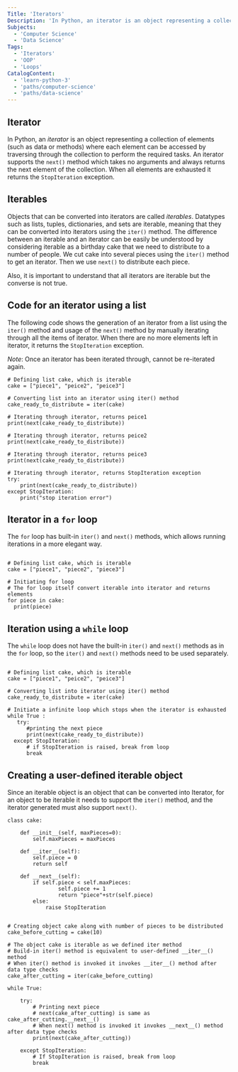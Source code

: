 ```yaml
---
Title: 'Iterators'
Description: 'In Python, an iterator is an object representing a collection of elements (such as data or methods) where each element can be accessed by traversing through it to perform the required tasks.'
Subjects:
  - 'Computer Science'
  - 'Data Science'
Tags:
  - 'Iterators'
  - 'OOP'
  - 'Loops'
CatalogContent:
  - 'learn-python-3'
  - 'paths/computer-science'
  - 'paths/data-science'
---
```


## Iterator

In Python, an *iterator* is an object representing a collection of elements (such as data or methods) where each element can be accessed by traversing through the collection to perform the required tasks. An iterator supports the `next()` method which takes no arguments and always returns the next element of the collection. When all elements are exhausted it returns the `StopIteration` exception.

## Iterables

Objects that can be converted into iterators are called *iterables*. Datatypes such as lists, tuples, dictionaries, and sets are iterable, meaning that they can be converted into iterators using the `iter()` method. The difference between an iterable and an iterator can be easily be understood by considering iterable as a birthday cake that we need to distribute to a number of people. We cut cake into several pieces using the `iter()` method to get an iterator. Then we use `next()` to distribute each piece.

Also, it is important to understand that all iterators are iterable but the converse is not true.

## Code for an iterator using a list

The following code shows the generation of  an iterator from a list using the `iter()` method  and usage of the `next()` method by manually iterating through all the items of iterator.  When there are no more elements left in iterator, it returns the `StopIteration` exception.

*Note*: Once an iterator has been iterated through, cannot be re-iterated again.

```codebyte/py
# Defining list cake, which is iterable
cake = ["piece1", "peice2", "peice3"] 

# Converting list into an iterator using iter() method
cake_ready_to_distribute = iter(cake)

# Iterating through iterator, returns peice1
print(next(cake_ready_to_distribute))

# Iterating through iterator, returns peice2
print(next(cake_ready_to_distribute))

# Iterating through iterator, returns peice3
print(next(cake_ready_to_distribute))

# Iterating through iterator, returns StopIteration exception
try:
    print(next(cake_ready_to_distribute))
except StopIteration:
    print("stop iteration error")
```
## Iterator in a `for` loop

The `for` loop has built-in `iter()` and `next()` methods, which allows running iterations in a more elegant way.

```codebyte/py

# Defining list cake, which is iterable
cake = ["piece1", "piece2", "piece3"] 

# Initiating for loop
# The for loop itself convert iterable into iterator and returns elements
for piece in cake:   
  print(piece)

```
## Iteration using a `while` loop

The `while` loop does not have the built-in `iter()` and `next()` methods as in the `for` loop, so the `iter()` and `next()` methods need to be used separately.

```codebyte/py

# Defining list cake, which is iterable
cake = ["piece1", "peice2", "peice3"] 

# Converting list into iterator using iter() method
cake_ready_to_distribute = iter(cake)

# Initiate a infinite loop which stops when the iterator is exhausted
while True :
   try:
      #printing the next piece
      print(next(cake_ready_to_distribute))
  except StopIteration:
      # if StopIteration is raised, break from loop
      break

```


## Creating a user-defined iterable object

Since an iterable object is an object that can be converted into Iterator, for an object to be iterable it needs to support the `iter()` method, and the iterator generated must also support `next()`.

```codebyte/py
class cake:
 
    def __init__(self, maxPieces=0):
        self.maxPieces = maxPieces

    def __iter__(self):
        self.piece = 0
        return self

    def __next__(self):
        if self.piece < self.maxPieces: 
                self.piece += 1                        
                return "piece"+str(self.piece)
        else:
            raise StopIteration


# Creating object cake along with number of pieces to be distributed
cake_before_cutting = cake(10)

# The object cake is iterable as we defined iter method  
# Build-in iter() method is equivalent to user-defined __iter__() method
# When iter() method is invoked it invokes __iter__() method after data type checks 
cake_after_cutting = iter(cake_before_cutting)

while True:
 
    try:
        # Printing next piece  
        # next(cake_after_cutting) is same as cake_after_cutting.__next__()
        # When next() method is invoked it invokes __next__() method after data type checks 
        print(next(cake_after_cutting))  
        
    except StopIteration:
        # If StopIteration is raised, break from loop
        break
```
